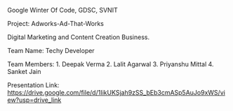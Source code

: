  Google Winter Of Code, GDSC, SVNIT
 
Project:  Adworks-Ad-That-Works

Digital Marketing and Content Creation Business.

Team Name: Techy Developer

Team Members: 1. Deepak Verma
             2. Lalit Agarwal
             3. Priyanshu Mittal
             4. Sanket Jain

Presentation Link: https://drive.google.com/file/d/1IikUKSjah9zSS_bEb3cmASp5AuJo9xWS/view?usp=drive_link            
             
